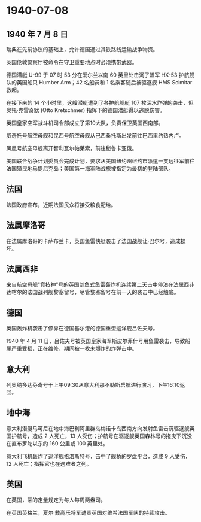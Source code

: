 # 1940-07-08

## 1940 年 7 月 8 日

瑞典在先前协议的基础上，允许德国通过其铁路线运输战争物资。

英国伦敦警察厅被命令在守卫重要地点时必须携带武器。

德国潜艇 U-99 于 07 时 53 分在爱尔兰以南 60 英里处击沉了盟军 HX-53
护航舰队的英国船只 Humber Arm；42 名船员和 1 名乘客随后被驱逐舰 HMS
Scimitar 救起。

在接下来的 14 个小时里，这艘潜艇遭到了各护航舰艇 107
枚深水炸弹的袭击，但奥托·克雷奇默 (Otto Kretschmer)
指挥下的德国潜艇得以逃脱伤害。

英国皇家空军战斗机司令部成立了第10大队，负责保卫英国西南部。

威奇托号航空母舰和昆西号航空母舰从巴西桑托斯出发前往巴西里约热内卢。

凤凰号航空母舰离开智利瓦尔帕莱索，前往秘鲁卡亚俄。

美国联合战争计划委员会完成计划，要求从美国纽约州纽约市派遣一支远征军前往法国殖民地马提尼克岛；美国第一海军陆战旅被指定为最初的登陆部队。

## 法国

法国政府宣布，近期法国民众将接受粮食配给。

## 法属摩洛哥

在法属摩洛哥的卡萨布兰卡，英国鱼雷快艇袭击了法国战舰让·巴尔号，造成损坏。

## 法属西非

来自航空母舰"竞技神"号的英国剑鱼式鱼雷轰炸机连续第二天击中停泊在法属西非达喀尔的法国战列舰黎塞留号，尽管黎塞留号在前一天的袭击中已经触底。

## 德国

英国轰炸机袭击了停靠在德国基尔港的德国重型巡洋舰吕佐夫号。

1940 年 4 月 11
日，吕佐夫号被英国皇家海军斯皮尔菲什号用鱼雷袭击，导致船尾严重受损，正在维修，期间被一枚未爆炸的炸弹击中。

## 意大利

列奥纳多达芬奇号于上午09:30从意大利那不勒斯启航进行演习，下午16:10返回。

## 地中海

意大利潜艇马可尼在地中海巴利阿里群岛梅诺卡岛西南方向发射鱼雷击沉驱逐舰英国护航号，造成
2 人死亡，13
人受伤；护航号在驱逐舰英国森林号的拖曳下沉没在直布罗陀以东约 160 公里或
100 英里处。

意大利飞机轰炸了巡洋舰格洛斯特号，击中了舰桥的罗盘平台，造成 9
人受伤，12 人死亡；指挥官也在遇难者之列。

## 英国

在英国，茶的定量规定为每人每周两盎司。

在英国英格兰，夏尔·戴高乐将军谴责英国对维希法国军队的持续攻击。

